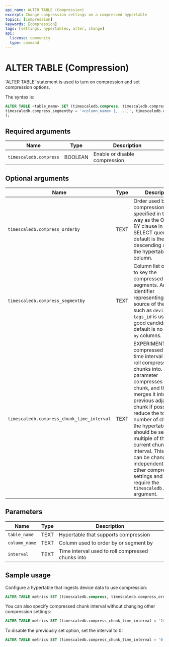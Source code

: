 ```yaml
---
api_name: ALTER TABLE (Compression)
excerpt: Change compression settings on a compressed hypertable
topics: [compression]
keywords: [compression]
tags: [settings, hypertables, alter, change]
api:
  license: community
  type: command
---
```


# ALTER TABLE (Compression) <Tag type="community" content="community" />

'ALTER TABLE' statement is used to turn on compression and set compression
options.

The syntax is:

``` sql
ALTER TABLE <table_name> SET (timescaledb.compress, timescaledb.compress_orderby = '<column_name> [ASC | DESC] [ NULLS { FIRST | LAST } ] [, ...]',
timescaledb.compress_segmentby = '<column_name> [, ...]', timescaledb.compress_chunk_time_interval='interval'
);
```

## Required arguments

|Name|Type|Description|
|-|-|-|
|`timescaledb.compress`|BOOLEAN|Enable or disable compression|

## Optional arguments

|Name|Type|Description|
|-|-|-|
|`timescaledb.compress_orderby`|TEXT|Order used by compression, specified in the same way as the ORDER BY clause in a SELECT query. The default is the descending order of the hypertable's time column.|
|`timescaledb.compress_segmentby`|TEXT|Column list on which to key the compressed segments. An identifier representing the source of the data such as `device_id` or `tags_id` is usually a good candidate. The default is no `segment by` columns.|
|`timescaledb.compress_chunk_time_interval`|TEXT|EXPERIMENTAL: Set compressed chunk time interval used to roll compressed chunks into. This parameter compresses every chunk, and then merges it into a previous adjacent chunk if possible, to reduce the total number of chunks in the hypertable. It should be set to a multiple of the current chunk interval. This option can be changed independently of other compression settings and does not require the `timescaledb.compress` argument.|

## Parameters

|Name|Type|Description|
|-|-|-|
|`table_name`|TEXT|Hypertable that supports compression|
|`column_name`|TEXT|Column used to order by or segment by|
|`interval`|TEXT|Time interval used to roll compressed chunks into|

## Sample usage

Configure a hypertable that ingests device data to use compression:

```sql
ALTER TABLE metrics SET (timescaledb.compress, timescaledb.compress_orderby = 'time DESC', timescaledb.compress_segmentby = 'device_id');
```

You can also specify compressed chunk interval without changing other
compression settings:

```sql
ALTER TABLE metrics SET (timescaledb.compress_chunk_time_interval = '24 hours');
```

To disable the previously set option, set the interval to 0:

```sql
ALTER TABLE metrics SET (timescaledb.compress_chunk_time_interval = '0');
```

